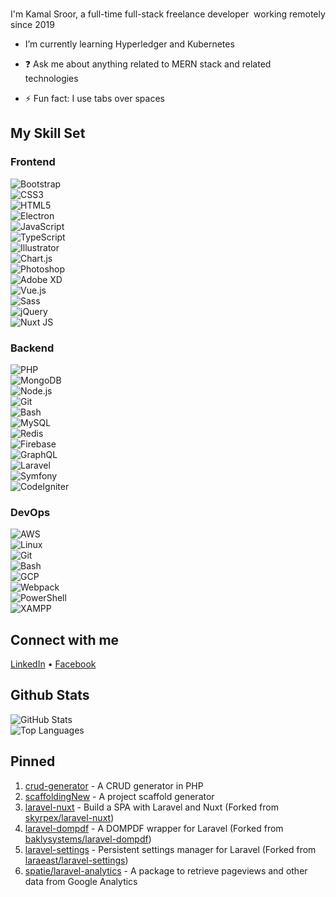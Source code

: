 ### 

I'm Kamal Sroor, a full-time full-stack freelance developer ‍ working remotely since 2019

  * I’m currently learning Hyperledger and Kubernetes

  * ❓ Ask me about anything related to MERN stack and related technologies

  * ⚡ Fun fact: I use tabs over spaces

## My Skill Set

### Frontend

![Bootstrap](https://raw.githubusercontent.com/kamalsroor/kamalsroor/main/assets/bootstrap.svg)  
![CSS3](https://raw.githubusercontent.com/kamalsroor/kamalsroor/main/assets/css3.svg)  
![HTML5](https://raw.githubusercontent.com/kamalsroor/kamalsroor/main/assets/html5.svg)  
![Electron](https://raw.githubusercontent.com/kamalsroor/kamalsroor/main/assets/electron.svg)  
![JavaScript](https://raw.githubusercontent.com/kamalsroor/kamalsroor/main/assets/javascript.svg)  
![TypeScript](https://raw.githubusercontent.com/kamalsroor/kamalsroor/main/assets/typescript.svg)  
![Illustrator](https://raw.githubusercontent.com/kamalsroor/kamalsroor/main/assets/illustrator.svg)  
![Chart.js](https://raw.githubusercontent.com/kamalsroor/kamalsroor/main/assets/chartjs.svg)  
![Photoshop](https://raw.githubusercontent.com/kamalsroor/kamalsroor/main/assets/photoshop.svg)  
![Adobe XD](https://raw.githubusercontent.com/kamalsroor/kamalsroor/main/assets/adobexd.svg)  
![Vue.js](https://raw.githubusercontent.com/kamalsroor/kamalsroor/main/assets/vue.svg)  
![Sass](https://raw.githubusercontent.com/kamalsroor/kamalsroor/main/assets/sass.svg)  
![jQuery](https://raw.githubusercontent.com/kamalsroor/kamalsroor/main/assets/jquery.svg)  
![Nuxt JS](https://raw.githubusercontent.com/kamalsroor/kamalsroor/main/assets/nuxt.svg)

### Backend

![PHP](https://raw.githubusercontent.com/kamalsroor/kamalsroor/main/assets/php.svg)  
![MongoDB](https://raw.githubusercontent.com/kamalsroor/kamalsroor/main/assets/mongodb.svg)  
![Node.js](https://raw.githubusercontent.com/kamalsroor/kamalsroor/main/assets/nodejs.svg)  
![Git](https://raw.githubusercontent.com/kamalsroor/kamalsroor/main/assets/git.svg)  
![Bash](https://raw.githubusercontent.com/kamalsroor/kamalsroor/main/assets/bash.svg)  
![MySQL](https://raw.githubusercontent.com/kamalsroor/kamalsroor/main/assets/mysql.svg)  
![Redis](https://raw.githubusercontent.com/kamalsroor/kamalsroor/main/assets/redis.svg)  
![Firebase](https://raw.githubusercontent.com/kamalsroor/kamalsroor/main/assets/firebase.svg)  
![GraphQL](https://raw.githubusercontent.com/kamalsroor/kamalsroor/main/assets/graphql.svg)  
![Laravel](https://raw.githubusercontent.com/kamalsroor/kamalsroor/main/assets/laravel.svg)  
![Symfony](https://raw.githubusercontent.com/kamalsroor/kamalsroor/main/assets/symfony.svg)  
![CodeIgniter](https://raw.githubusercontent.com/kamalsroor/kamalsroor/main/assets/codeigniter.svg)

### DevOps

![AWS](https://raw.githubusercontent.com/kamalsroor/kamalsroor/main/assets/aws.svg)  
![Linux](https://raw.githubusercontent.com/kamalsroor/kamalsroor/main/assets/linux.svg)  
![Git](https://raw.githubusercontent.com/kamalsroor/kamalsroor/main/assets/git.svg)  
![Bash](https://raw.githubusercontent.com/kamalsroor/kamalsroor/main/assets/bash.svg)  
![GCP](https://raw.githubusercontent.com/kamalsroor/kamalsroor/main/assets/gcp.svg)  
![Webpack](https://raw.githubusercontent.com/kamalsroor/kamalsroor/main/assets/webpack.svg)  
![PowerShell](https://raw.githubusercontent.com/kamalsroor/kamalsroor/main/assets/powershell.svg)  
![XAMPP](https://raw.githubusercontent.com/kamalsroor/kamalsroor/main/assets/xampp.svg)

## Connect with me

[LinkedIn](https://www.linkedin.com/in/kamal-sroor/) • [Facebook](https://www.facebook.com/kamal.s.sroor.9)

## Github Stats

![GitHub Stats](https://github-readme-stats.vercel.app/api?username=kamalsroor1&show_icons=true&theme=radical)  
![Top Languages](https://github-readme-stats.vercel.app/api/top-langs/?username=kamalsroor1&layout=compact&theme=radical)

## Pinned

1. [crud-generator](https://github.com/kamalsroor/crud-generator) - A CRUD generator in PHP  
2. [scaffoldingNew](https://github.com/kamalsroor/scaffoldingNew) - A project scaffold generator  
3. [laravel-nuxt](https://github.com/kamalsroor/laravel-nuxt) - Build a SPA with Laravel and Nuxt (Forked from [skyrpex/laravel-nuxt](https://github.com/skyrpex/laravel-nuxt))  
4. [laravel-dompdf](https://github.com/kamalsroor/laravel-dompdf) - A DOMPDF wrapper for Laravel (Forked from [baklysystems/laravel-dompdf](https://github.com/baklysystems/laravel-dompdf))  
5. [laravel-settings](https://github.com/kamalsroor/laravel-settings) - Persistent settings manager for Laravel (Forked from [laraeast/laravel-settings](https://github.com/laraeast/laravel-settings))  
6. [spatie/laravel-analytics](https://github.com/spatie/laravel-analytics) - A package to retrieve pageviews and other data from Google Analytics
